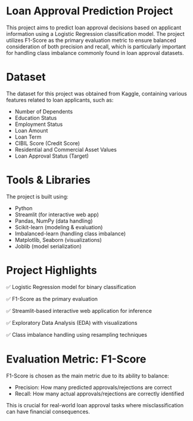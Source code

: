 # Loan Approval Prediction Project

This project aims to predict loan approval decisions based on applicant information using a Logistic Regression classification model. The project utilizes F1-Score as the primary evaluation metric to ensure balanced consideration of both precision and recall, which is particularly important for handling class imbalance commonly found in loan approval datasets.

# Dataset

The dataset for this project was obtained from Kaggle, containing various features related to loan applicants, such as:

- Number of Dependents
- Education Status
- Employment Status
- Loan Amount
- Loan Term
- CIBIL Score (Credit Score)
- Residential and Commercial Asset Values
- Loan Approval Status (Target)

# Tools & Libraries

The project is built using:

- Python
- Streamlit (for interactive web app)
- Pandas, NumPy (data handling)
- Scikit-learn (modeling & evaluation)
- Imbalanced-learn (handling class imbalance)
- Matplotlib, Seaborn (visualizations)
- Joblib (model serialization)

# Project Highlights
✅ Logistic Regression model for binary classification

✅ F1-Score as the primary evaluation 

✅ Streamlit-based interactive web application for inference

✅ Exploratory Data Analysis (EDA) with visualizations

✅ Class imbalance handling using resampling techniques

# Evaluation Metric: F1-Score
F1-Score is chosen as the main metric due to its ability to balance:

- Precision: How many predicted approvals/rejections are correct
- Recall: How many actual approvals/rejections are correctly identified

This is crucial for real-world loan approval tasks where misclassification can have financial consequences.

